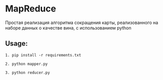 # MapReduce
Простая реализация алгоритма сокращения карты, реализованного на наборе данных о качестве вина, с использованием python

## Usage:


```1. pip install -r requirements.txt```


```2. python mapper.py```

```3. python reducer.py```
